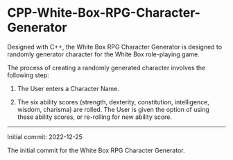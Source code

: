 # CPP-White-Box-RPG-Character-Generator
Designed with C++, the White Box RPG Character Generator is designed to randomly generator character for the White Box role-playing game.

The process of creating a randomly generated character involves the following step:

1. The User enters a Character Name.

2. The six ability scores (strength, dexterity, constitution, intelligence, wisdom, charisma) are rolled.  The User is given the option of using these ability scores, or re-rolling for new ability score.

---------

Initial commit: 2022-12-25

The initial commit for the White Box RPG Character Generator.
